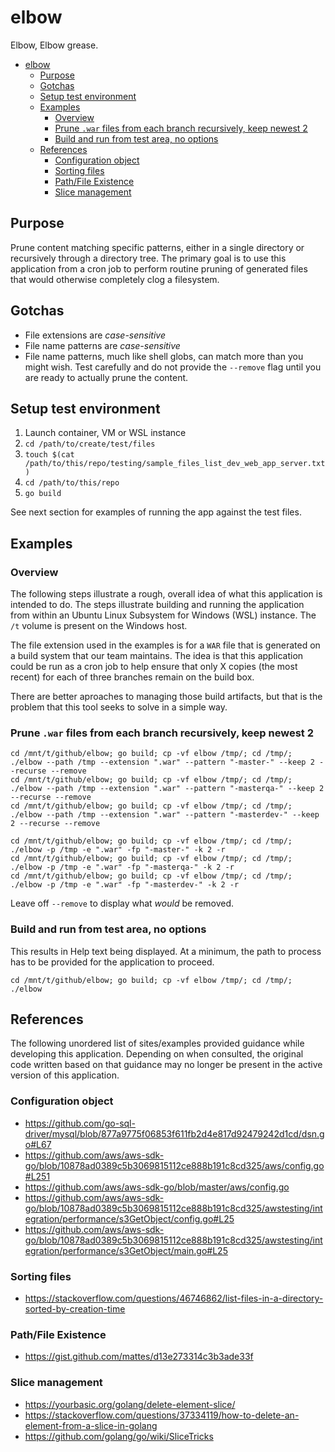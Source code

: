 # elbow

Elbow, Elbow grease.

- [elbow](#elbow)
  - [Purpose](#purpose)
  - [Gotchas](#gotchas)
  - [Setup test environment](#setup-test-environment)
  - [Examples](#examples)
    - [Overview](#overview)
    - [Prune `.war` files from each branch recursively, keep newest 2](#prune-war-files-from-each-branch-recursively-keep-newest-2)
    - [Build and run from test area, no options](#build-and-run-from-test-area-no-options)
  - [References](#references)
    - [Configuration object](#configuration-object)
    - [Sorting files](#sorting-files)
    - [Path/File Existence](#pathfile-existence)
    - [Slice management](#slice-management)

## Purpose

Prune content matching specific patterns, either in a single directory or
recursively through a directory tree. The primary goal is to use this
application from a cron job to perform routine pruning of generated files that
would otherwise completely clog a filesystem.

## Gotchas

- File extensions are *case-sensitive*
- File name patterns are *case-sensitive*
- File name patterns, much like shell globs, can match more than you might
  wish. Test carefully and do not provide the `--remove` flag until you are
  ready to actually prune the content.

## Setup test environment

1. Launch container, VM or WSL instance
1. `cd /path/to/create/test/files`
1. `touch $(cat /path/to/this/repo/testing/sample_files_list_dev_web_app_server.txt)`
1. `cd /path/to/this/repo`
1. `go build`

See next section for examples of running the app against the test files.

## Examples

### Overview

The following steps illustrate a rough, overall idea of what this application
is intended to do. The steps illustrate building and running the application
from within an Ubuntu Linux Subsystem for Windows (WSL) instance. The `/t`
volume is present on the Windows host.

The file extension used in the examples is for a `WAR` file that is generated
on a build system that our team maintains. The idea is that this application
could be run as a cron job to help ensure that only X copies (the most recent)
for each of three branches remain on the build box.

There are better aproaches to managing those build artifacts, but that is the
problem that this tool seeks to solve in a simple way.

### Prune `.war` files from each branch recursively, keep newest 2

```ShellSession
cd /mnt/t/github/elbow; go build; cp -vf elbow /tmp/; cd /tmp/; ./elbow --path /tmp --extension ".war" --pattern "-master-" --keep 2 --recurse --remove
cd /mnt/t/github/elbow; go build; cp -vf elbow /tmp/; cd /tmp/; ./elbow --path /tmp --extension ".war" --pattern "-masterqa-" --keep 2 --recurse --remove
cd /mnt/t/github/elbow; go build; cp -vf elbow /tmp/; cd /tmp/; ./elbow --path /tmp --extension ".war" --pattern "-masterdev-" --keep 2 --recurse --remove
```

```ShellSession
cd /mnt/t/github/elbow; go build; cp -vf elbow /tmp/; cd /tmp/; ./elbow -p /tmp -e ".war" -fp "-master-" -k 2 -r
cd /mnt/t/github/elbow; go build; cp -vf elbow /tmp/; cd /tmp/; ./elbow -p /tmp -e ".war" -fp "-masterqa-" -k 2 -r
cd /mnt/t/github/elbow; go build; cp -vf elbow /tmp/; cd /tmp/; ./elbow -p /tmp -e ".war" -fp "-masterdev-" -k 2 -r
```

Leave off `--remove` to display what *would* be removed.

### Build and run from test area, no options

This results in Help text being displayed. At a minimum, the path to process
has to be provided for the application to proceed.

```ShellSession
cd /mnt/t/github/elbow; go build; cp -vf elbow /tmp/; cd /tmp/; ./elbow
```

## References

The following unordered list of sites/examples provided guidance while
developing this application. Depending on when consulted, the original code
written based on that guidance may no longer be present in the active version
of this application.

### Configuration object

- <https://github.com/go-sql-driver/mysql/blob/877a9775f06853f611fb2d4e817d92479242d1cd/dsn.go#L67>
- <https://github.com/aws/aws-sdk-go/blob/10878ad0389c5b3069815112ce888b191c8cd325/aws/config.go#L251>
- <https://github.com/aws/aws-sdk-go/blob/master/aws/config.go>
- <https://github.com/aws/aws-sdk-go/blob/10878ad0389c5b3069815112ce888b191c8cd325/awstesting/integration/performance/s3GetObject/config.go#L25>
- <https://github.com/aws/aws-sdk-go/blob/10878ad0389c5b3069815112ce888b191c8cd325/awstesting/integration/performance/s3GetObject/main.go#L25>

### Sorting files

- <https://stackoverflow.com/questions/46746862/list-files-in-a-directory-sorted-by-creation-time>

### Path/File Existence

- <https://gist.github.com/mattes/d13e273314c3b3ade33f>

### Slice management

- <https://yourbasic.org/golang/delete-element-slice/>
- <https://stackoverflow.com/questions/37334119/how-to-delete-an-element-from-a-slice-in-golang>
- <https://github.com/golang/go/wiki/SliceTricks>
